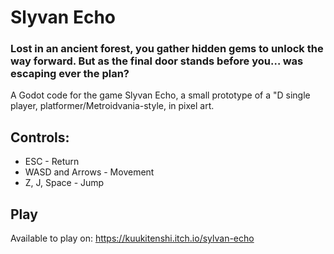 # Slyvan Echo

### Lost in an ancient forest, you gather hidden gems to unlock the way forward. But as the final door stands before you… was escaping ever the plan?

A Godot code for the game Slyvan Echo, a small prototype of a "D single player, platformer/Metroidvania-style, in pixel art.

## Controls:
- ESC - Return
- WASD and Arrows - Movement
- Z, J,  Space - Jump

## Play
Available to play on: https://kuukitenshi.itch.io/sylvan-echo